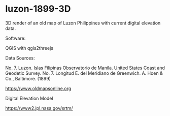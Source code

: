 # luzon-1899-3D
3D render of an old map of Luzon Philippines with current digital elevation data.

Software:

QGIS with qgis2threejs

Data Sources:

No. 7. Luzon. Islas Filipinas Observatorio de Manila. United States Coast and Geodetic Survey. No. 7. Longitud E. del Meridiano de Greenwich. A. Hoen & Co., Baltimore. (1899)

https://www.oldmapsonline.org

Digital Elevation Model 

https://www2.jpl.nasa.gov/srtm/
